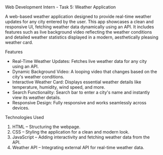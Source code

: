 Web Development Intern - Task 5: Weather Application

A web-based weather application designed to provide real-time weather updates for any city entered by the user. This app showcases a clean and responsive UI, fetching weather data dynamically using an API. It includes features such as live background video reflecting the weather conditions and detailed weather statistics displayed in a modern, aesthetically pleasing weather card.

Features

- Real-Time Weather Updates: Fetches live weather data for any city using an API.
- Dynamic Background Video: A looping video that changes based on the city's weather conditions.
- Interactive Weather Card: Displays essential weather details like temperature, humidity, wind speed, and more.
- Search Functionality: Search bar to enter a city's name and instantly view its weather details.
- Responsive Design: Fully responsive and works seamlessly across devices.

Technologies Used

1. HTML – Structuring the webpage.
2. CSS – Styling the application for a clean and modern look.
3. JavaScript – Adding interactivity and fetching weather data from the API.
4. Weather API – Integrating external API for real-time weather data.
